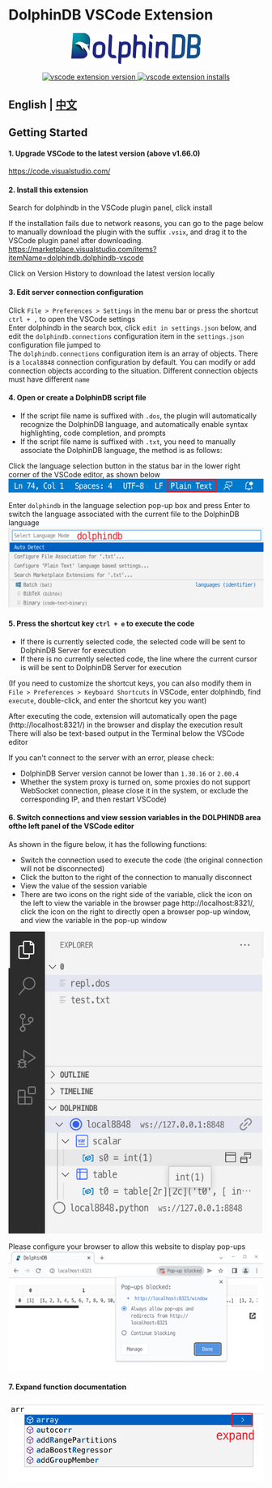 # DolphinDB VSCode Extension

<p align='center'>
    <img src='./images/ddb.png' alt='DolphinDB VSCode Extension' width='256'>
</p>

<p align='center'>
    <a href='https://marketplace.visualstudio.com/items?itemName=dolphindb.dolphindb-vscode' target='_blank'>
        <img alt='vscode extension version' src='https://vsmarketplacebadge.apphb.com/version/dolphindb.dolphindb-vscode.svg?style=flat-square&color=39aaf2&refresh' />
    </a>
    <a href='https://marketplace.visualstudio.com/items?itemName=dolphindb-vscode' target='_blank'>
        <img alt='vscode extension installs' src='https://vsmarketplacebadge.apphb.com/installs/dolphindb.dolphindb-vscode.svg?style=flat-square&color=39aaf2' />
    </a>
</p>

## English | [中文](./README.zh.md)

## Getting Started
#### 1. Upgrade VSCode to the latest version (above v1.66.0)
https://code.visualstudio.com/


#### 2. Install this extension
Search for dolphindb in the VSCode plugin panel, click install

If the installation fails due to network reasons, you can go to the page below to manually download the plugin with the suffix `.vsix`, and drag it to the VSCode plugin panel after downloading.  
https://marketplace.visualstudio.com/items?itemName=dolphindb.dolphindb-vscode

Click on Version History to download the latest version locally


#### 3. Edit server connection configuration
Click `File > Preferences > Settings` in the menu bar or press the shortcut `ctrl + ,` to open the VSCode settings  
Enter dolphindb in the search box, click `edit in settings.json` below, and edit the `dolphindb.connections` configuration item in the `settings.json` configuration file jumped to  
The `dolphindb.connections` configuration item is an array of objects. There is a `local8848` connection configuration by default. You can modify or add connection objects according to the situation. Different connection objects must have different `name`  

#### 4. Open or create a DolphinDB script file
- If the script file name is suffixed with `.dos`, the plugin will automatically recognize the DolphinDB language, and automatically enable syntax highlighting, code completion, and prompts
- If the script file name is suffixed with `.txt`, you need to manually associate the DolphinDB language, the method is as follows:

Click the language selection button in the status bar in the lower right corner of the VSCode editor, as shown below  
![](./images/language-mode.png)

Enter `dolphindb` in the language selection pop-up box and press Enter to switch the language associated with the current file to the DolphinDB language  
![](./images/select-language.png)

#### 5. Press the shortcut key `ctrl + e` to execute the code
- If there is currently selected code, the selected code will be sent to DolphinDB Server for execution
- If there is no currently selected code, the line where the current cursor is will be sent to DolphinDB Server for execution

(If you need to customize the shortcut keys, you can also modify them in `File > Preferences > Keyboard Shortcuts` in VSCode, enter dolphindb, find `execute`, double-click, and enter the shortcut key you want)

After executing the code, extension will automatically open the page (http://localhost:8321/) in the browser and display the execution result  
There will also be text-based output in the Terminal below the VSCode editor

If you can't connect to the server with an error, please check:
- DolphinDB Server version cannot be lower than `1.30.16` or `2.00.4`
- Whether the system proxy is turned on, some proxies do not support WebSocket connection, please close it in the system, or exclude the corresponding IP, and then restart VSCode)

#### 6. Switch connections and view session variables in the DOLPHINDB area of ​​the left panel of the VSCode editor

As shown in the figure below, it has the following functions:
- Switch the connection used to execute the code (the original connection will not be disconnected)
- Click the button to the right of the connection to manually disconnect
- View the value of the session variable
- There are two icons on the right side of the variable, click the icon on the left to view the variable in the browser page http://localhost:8321/, click the icon on the right to directly open a browser pop-up window, and view the variable in the pop-up window

![](./images/explorer.png)

Please configure your browser to allow this website to display pop-ups  
![](./images/allow-browser-popup.png)

#### 7. Expand function documentation
![](./images/expand-doc.png)
